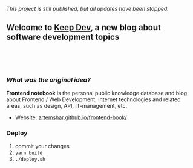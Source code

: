 *This project is still published, but all updates have been stopped.* 
<br>


## Welcome to [Keep Dev](https://artemshar.github.io/keepdev), a new blog about software development topics 



 <br>
 <br>
 <br>
  
### *What was the original idea?*
**Frontend notebook** is the personal public knowledge database and blog about Frontend / Web Development, Internet technologies and related areas, such as design, API, IT-management, etc.

* Website: [artemshar.github.io/frontend-book/](https://artemshar.github.io/frontend-book/)

### Deploy

1. commit your changes
2. ```yarn build```
3. ```./deploy.sh```
